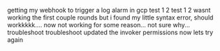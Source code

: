 getting my webhook to trigger a log alarm in gcp test 1 2 test 1 2
wasnt working the first couple rounds but i found my little syntax error, should workkkkk.... now
not working for some reason... not sure why... troubleshoot troubleshoot
updated the invoker permissions now lets try again
